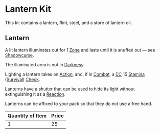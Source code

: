 # Lantern Kit

This kit contains a lantern, flint, steel, and a store of lantern oil.

## Lantern

A lit lantern illuminates out for 1 [Zone](../../../Game%20Procedures/Core%20Procedures/Zone.md) and lasts until it is snuffed out — see [Shadowcurse](../../../Game%20Procedures/Hazards/Shadowcurse.md).

The illuminated area is not in [Darkness](../../../Game%20Procedures/Hazards/Darkness.md).

Lighting a lantern takes an [Action](../../../Game%20Procedures/Core%20Procedures/Action.md), and, if in [Combat](../../../Game%20Procedures/Combat/Combat.md), a [DC](../../../Game%20Procedures/Core%20Procedures/DC.md) 15 [Stamina](../../../Player%20Characters/Attributes/Stamina.md) ([Survival](../../../Player%20Characters/Skills/Secondary%20Skills/Survival.md)) [Check](../../../Game%20Procedures/Core%20Procedures/Check.md).

Lanterns have a shutter that can be used to hide its light without extinguishing it as a [Reaction](../../../Game%20Procedures/Combat/Reaction.md).

Lanterns can be affixed to your pack so that they do not use a free hand.

| Quantity of Item | Price |
| ---------------- | ----- |
| 1                | 25    |
